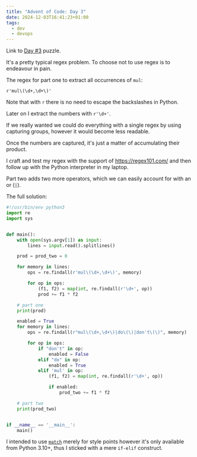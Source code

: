 ```yaml
---
title: "Advent of Code: Day 3"
date: 2024-12-03T16:41:23+01:00
tags:
  - dev
  - devops
---
```


Link to [Day #3](https://adventofcode.com/2024/day/3) puzzle.

<!--more-->

It's a pretty typical regex problem.
To choose not to use regex is to endeavour in pain.

The regex for part one to extract all occurrences of `mul`:

```python3
r'mul\(\d+,\d+\)'
```

Note that with `r` there is no need to escape the backslashes in Python.

Later on I extract the numbers with `r'\d+'`.

If we really wanted we could do everything with a single regex by using
capturing groups, however it would become less readable.

Once the numbers are captured, it's just a matter of accumulating their product.

I craft and test my regex with the support of https://regex101.com/ and then
follow up with the Python interpreter in my laptop.

Part two adds two more operators, which we can easily account for with an or
(`|`).

The full solution:

```python
#!/usr/bin/env python3
import re
import sys


def main():
    with open(sys.argv[1]) as input:
        lines = input.read().splitlines()

    prod = prod_two = 0

    for memory in lines:
        ops = re.findall(r'mul\(\d+,\d+\)', memory)

        for op in ops:
            (f1, f2) = map(int, re.findall(r'\d+', op))
            prod += f1 * f2

    # part one
    print(prod)

    enabled = True
    for memory in lines:
        ops = re.findall(r"mul\(\d+,\d+\)|do\(\)|don't\(\)", memory)

        for op in ops:
            if "don't" in op:
                enabled = False
            elif "do" in op:
                enabled = True
            elif 'mul' in op:
                (f1, f2) = map(int, re.findall(r'\d+', op))

                if enabled:
                    prod_two += f1 * f2

    # part two
    print(prod_two)


if __name__ == '__main__':
    main()
```

I intended to use [`match`](https://docs.python.org/3/whatsnew/3.10.html) merely
for style points however it's only available from Python 3.10+, thus I sticked
  with a mere `if-elif` construct.

